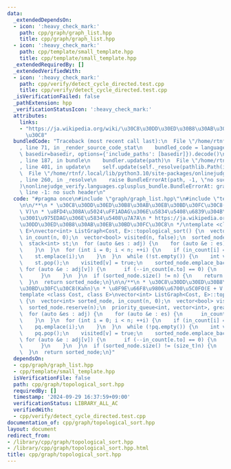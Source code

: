 ```yaml
---
data:
  _extendedDependsOn:
  - icon: ':heavy_check_mark:'
    path: cpp/graph/graph_list.hpp
    title: cpp/graph/graph_list.hpp
  - icon: ':heavy_check_mark:'
    path: cpp/template/small_template.hpp
    title: cpp/template/small_template.hpp
  _extendedRequiredBy: []
  _extendedVerifiedWith:
  - icon: ':heavy_check_mark:'
    path: cpp/verify/detect_cycle_directed.test.cpp
    title: cpp/verify/detect_cycle_directed.test.cpp
  _isVerificationFailed: false
  _pathExtension: hpp
  _verificationStatusIcon: ':heavy_check_mark:'
  attributes:
    links:
    - "https://ja.wikipedia.org/wiki/\u30C8\u30DD\u30ED\u30B8\u30AB\u30EB\u30BD\u30FC\
      \u30C8"
  bundledCode: "Traceback (most recent call last):\n  File \"/home/rtnf/.local/lib/python3.10/site-packages/onlinejudge_verify/documentation/build.py\"\
    , line 71, in _render_source_code_stat\n    bundled_code = language.bundle(stat.path,\
    \ basedir=basedir, options={'include_paths': [basedir]}).decode()\n  File \"/home/rtnf/.local/lib/python3.10/site-packages/onlinejudge_verify/languages/cplusplus.py\"\
    , line 187, in bundle\n    bundler.update(path)\n  File \"/home/rtnf/.local/lib/python3.10/site-packages/onlinejudge_verify/languages/cplusplus_bundle.py\"\
    , line 401, in update\n    self.update(self._resolve(pathlib.Path(included), included_from=path))\n\
    \  File \"/home/rtnf/.local/lib/python3.10/site-packages/onlinejudge_verify/languages/cplusplus_bundle.py\"\
    , line 260, in _resolve\n    raise BundleErrorAt(path, -1, \"no such header\"\
    )\nonlinejudge_verify.languages.cplusplus_bundle.BundleErrorAt: graph/graph_list.hpp:\
    \ line -1: no such header\n"
  code: "#pragma once\n#include \"graph/graph_list.hpp\"\n#include \"template/small_template.hpp\"\
    \n\n/**\n * \u30C8\u30DD\u30ED\u30B8\u30AB\u30EB\u30BD\u30FC\u30C8(Kahn) O(E +\
    \ V)\n * \u8FD4\u308A\u5024\uFF1ADAG\u306E\u5834\u5408\u6839\u304B\u3089\u9806\
    \u3001\u975EDAG\u306E\u5834\u5408\u7A7A\n * https://ja.wikipedia.org/wiki/\u30C8\
    \u30DD\u30ED\u30B8\u30AB\u30EB\u30BD\u30FC\u30C8\n */\ntemplate <class Cost, class\
    \ E>\nvector<int> ListGraph<Cost, E>::topological_sort() {\n  vector<int> sorted_node,\
    \ in_count(n, 0);\n  vector<bool> visited(n, false);\n  sorted_node.reserve(n);\n\
    \  stack<int> st;\n  for (auto &es : adj) {\n    for (auto &e : es) {\n      in_count[e.to]++;\n\
    \    }\n  }\n  for (int i = 0; i < n; ++i) {\n    if (in_count[i] == 0) {\n  \
    \    st.emplace(i);\n    }\n  }\n  while (!st.empty()) {\n    int v = st.top();\n\
    \    st.pop();\n    visited[v] = true;\n    sorted_node.emplace_back(v);\n   \
    \ for (auto &e : adj[v]) {\n      if (--in_count[e.to] == 0) {\n        st.emplace(e.to);\n\
    \      }\n    }\n  }\n  if (sorted_node.size() != n) {\n    return vector<int>();\n\
    \  }\n  return sorted_node;\n}\n\n/**\n * \u30C8\u30DD\u30ED\u30B8\u30AB\u30EB\
    \u30BD\u30FC\u30C8(Kahn)\n * \u8F9E\u66F8\u9806\u6700\u5C0FO(E + V log V)\n */\n\
    template <class Cost, class E>\nvector<int> ListGraph<Cost, E>::topological_sort_minimum()\
    \ {\n  vector<int> sorted_node, in_count(n, 0);\n  vector<bool> visited(n, false);\n\
    \  sorted_node.reserve(n);\n  priority_queue<int, vector<int>, greater<int>> pq;\n\
    \  for (auto &es : adj) {\n    for (auto &e : es) {\n      in_count[e.to]++;\n\
    \    }\n  }\n  for (int i = 0; i < n; ++i) {\n    if (in_count[i] == 0) {\n  \
    \    pq.emplace(i);\n    }\n  }\n  while (!pq.empty()) {\n    int v = pq.top();\n\
    \    pq.pop();\n    visited[v] = true;\n    sorted_node.emplace_back(v);\n   \
    \ for (auto &e : adj[v]) {\n      if (--in_count[e.to] == 0) {\n        pq.emplace(e.to);\n\
    \      }\n    }\n  }\n  if (sorted_node.size() != (size_t)n) {\n    return vector<int>();\n\
    \  }\n  return sorted_node;\n}"
  dependsOn:
  - cpp/graph/graph_list.hpp
  - cpp/template/small_template.hpp
  isVerificationFile: false
  path: cpp/graph/topological_sort.hpp
  requiredBy: []
  timestamp: '2024-09-29 16:37:59+09:00'
  verificationStatus: LIBRARY_ALL_AC
  verifiedWith:
  - cpp/verify/detect_cycle_directed.test.cpp
documentation_of: cpp/graph/topological_sort.hpp
layout: document
redirect_from:
- /library/cpp/graph/topological_sort.hpp
- /library/cpp/graph/topological_sort.hpp.html
title: cpp/graph/topological_sort.hpp
---
```

